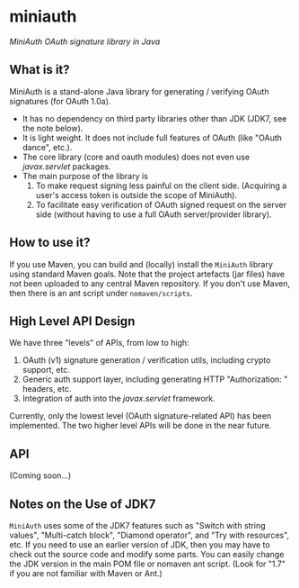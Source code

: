 miniauth
========

_MiniAuth OAuth signature library in Java_


What is it?
---

MiniAuth is a stand-alone Java library for generating / verifying OAuth signatures (for OAuth 1.0a).
   * It has no dependency on third party libraries other than JDK (JDK7, see the note below).
   * It is light weight. It does not include full features of OAuth (like "OAuth dance", etc.). 
   * The core library (core and oauth modules) does not even use _javax.servlet_ packages.
   * The main purpose of the library is
       1. To make request signing less painful on the client side. (Acquiring a user's access token is outside the scope of MiniAuth).
       1. To facilitate easy verification of OAuth signed request on the server side (without having to use a full OAuth server/provider library).


How to use it?
---

If you use Maven, you can build and (locally) install the `MiniAuth` library using standard Maven goals. 
Note that the project artefacts (jar files) have not been uploaded to any central Maven repository.
If you don't use Maven, then there is an ant script under `nomaven/scripts`.


High Level API Design
---

We have three "levels" of APIs, from low to high:
   1. OAuth (v1) signature generation / verification utils, including crypto support, etc.
   1. Generic auth support layer, including generating HTTP "Authorization: " headers, etc.
   1. Integration of auth into the _javax.servlet_ framework.

Currently, only the lowest level (OAuth signature-related API) has been implemented.
The two higher level APIs will be done in the near future.



API
---

(Coming soon...)



Notes on the Use of JDK7
---

`MiniAuth` uses some of the JDK7 features such as "Switch with string values", "Multi-catch block", "Diamond operator", and "Try with resources", etc.
If you need to use an earlier version of JDK, then you may have to check out the source code and modify some parts.
You can easily change the JDK version in the main POM file or nomaven ant script. (Look for "1.7" if you are not familiar with Maven or Ant.)



